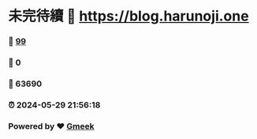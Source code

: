 # 未完待續 :link: https://blog.harunoji.one 
### :page_facing_up: [99](https://blog.harunoji.one/tag.html) 
### :speech_balloon: 0 
### :hibiscus: 63690 
### :alarm_clock: 2024-05-29 21:56:18 
### Powered by :heart: [Gmeek](https://github.com/Meekdai/Gmeek)
